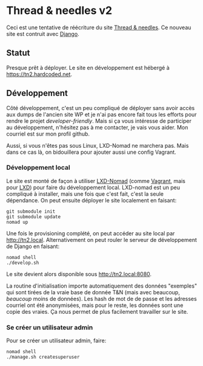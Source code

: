 # Thread & needles v2

Ceci est une tentative de réécriture du site [Thread & needles][tn]. Ce nouveau site est contruit
avec [Django][django].

## Statut

Presque prêt à déployer. Le site en développement est hébergé à <https://tn2.hardcoded.net>.

## Développement

Côté développement, c'est un peu compliqué de déployer sans avoir accès aux dumps de l'ancien site
WP et je n'ai pas encore fait tous les efforts pour rendre le projet *developer-friendly*. Mais si
ça vous intéresse de participer au développement, n'hésitez pas à me contacter, je vais vous aider.
Mon courriel est sur mon profil github.

Aussi, si vous n'êtes pas sous Linux, LXD-Nomad ne marchera pas. Mais dans ce cas là, on
bidouillera pour ajouter aussi une config Vagrant.

### Développement local

Le site est monté de façon à utiliser [LXD-Nomad][nomad] (comme [Vagrant][vagrant], mais pour
[LXD][lxd]) pour faire du développement local. LXD-nomad est un peu compliqué à installer, mais
une fois que c'est fait, c'est la seule dépendance. On peut ensuite déployer le site localement
en faisant:

    git submodule init
    git submodule update
    nomad up

Une fois le provisioning complété, on peut accéder au site local par <http://tn2.local>.
Alternativement on peut rouler le serveur de développement de Django en faisant:

    nomad shell
    ./develop.sh

Le site devient alors disponible sous <http://tn2.local:8080>.

La routine d'initialisation importe automatiquement des données "exemples" qui sont tirées de la
vraie base de donnée T&N (mais avec beaucoup, *beaucoup* moins de données). Les hash de mot de
de passe et les adresses courriel ont été anonymisées, mais pour le reste, les données sont une
copie des vraies. Ça nous permet de plus facilement travailler sur le site.

### Se créer un utilisateur admin

Pour se créer un utilisateur admin, faire:

    nomad shell
    ./manage.sh createsuperuser

[tn]: http://www.threadandneedles.fr/
[django]: https://www.djangoproject.com/
[nomad]: https://github.com/lxd-nomad/lxd-nomad
[vagrant]: https://www.vagrantup.com/
[lxd]: https://linuxcontainers.org/lxd/

